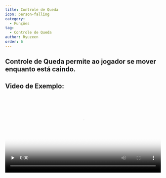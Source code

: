 ```yaml
---
title: Controle de Queda
icon: person-falling
category:
  - Funções
tag:
  - Controle de Queda
author: Ryuzeen
order: 6
---
```


## Controle de Queda permite ao jogador se mover enquanto está caindo.

## Video de Exemplo:

<video controls preload="none" width="100%" poster="https://nextcloud.atruicardona.xyz/s/ztqDzL5ZQb2Y4cN/preview"><source src="https://nextcloud.atruicardona.xyz/s/ztqDzL5ZQb2Y4cN/download" type="video/mp4"></video>
